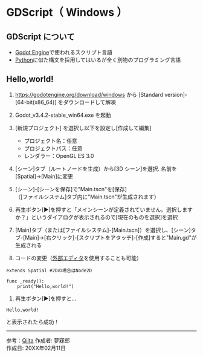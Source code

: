 # GDScript（ Windows ）

## GDScript について

* [Godot Engine](https://godotengine.org/)で使われるスクリプト言語
* [Python](https://github.com/mubirou/HelloWorld/blob/master/languages/Python/Python_reference.md#python-%E5%9F%BA%E7%A4%8E%E6%96%87%E6%B3%95)に似た構文を採用してはいるが全く別物のプログラミング言語

## Hello,world!

1. https://godotengine.org/download/windows から [Standard version]-[64-bit(x86_64)] をダウンロードして解凍

1. Godot_v3.4.2-stable_win64.exe を起動

1. [新規プロジェクト] を選択し以下を設定し[作成して編集]
    * プロジェクト名：任意
    * プロジェクトパス：任意
    * レンダラー：OpenGL ES 3.0

1. [シーン]タブ（ルートノードを生成）から[3D シーン]を選択. 名前を[Spatial]→[Main]に変更

1. [シーン]-[シーンを保存]で"Main.tscn"を[保存]  
（[ファイルシステム]タブ内に"Main.tscn"が生成されます）

1. 再生ボタン[▶]を押すと「メインシーンが定義されていません。選択しますか？」というダイアログが表示されるので[現在のものを選択]を選択

1. [Main]タブ（または[ファイルシステム]-[Main.tscn]）を選択し、[シーン]タブ-[Main]→[右クリック]-[スクリプトをアタッチ]-[作成]すると"Main.gd"が生成される

1. コードの変更（[外部エディタ](https://github.com/mubirou/Godot#%E5%A4%96%E9%83%A8%E3%82%B9%E3%82%AF%E3%83%AA%E3%83%97%E3%83%88%E3%82%A8%E3%83%87%E3%82%A3%E3%82%BF)を使用することも可能）

```GDScript
extends Spatial #2Dの場合はNode2D

func _ready():
	print("Hello,world!")
```

1. 再生ボタン[▶]を押すと…  
```
Hello,world!
```
と表示されたら成功！

***
参考：[Qiita](https://qiita.com/2dgames_jp/items/2f8e3690260af7946aed)
作成者: 夢寐郎  
作成日: 20XX年02月11日
